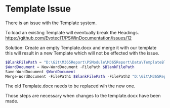 # Template Issue

There is an issue with the Template system.

To load an existing Template will eventually break the Headings.
https://github.com/EvotecIT/PSWinDocumentation/issues/12

Solution: 
Create an empty Template.docx and merge it with our template this will result in a new Template which will not be effected with the issue.

```powershell
$BlankFilePath = "D:\Git\M365Report\PSModule\M365Report\Data\TemplateBlank.docx" 
$WordDocument = New-WordDocument -FilePath $BlankFilePath 
Save-WordDocument $WordDocument 
Merge-WordDocument -FilePath1 $BlankFilePath -FilePath2 "D:\Git\M365Report\PSModule\M365Report\Data\Template.docx" -FileOutput D:\Git\M365Report\PSModule\M365Report\Data\TemplateNEW.docx
```

The old Template.docx needs to be replaced wih the new one.

Those steps are necessary when changes to the template.docx have been made.